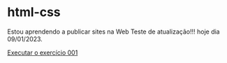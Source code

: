 # html-css
Estou aprendendo a publicar sites na Web 
Teste de atualização!!! hoje dia 09/01/2023.

<a href="https://luizsoares17.github.io/html5-css3/exercicios/ex001/index.html">Executar o exercício 001